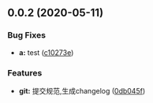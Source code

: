 ## 0.0.2 (2020-05-11)


### Bug Fixes

* **a:** test ([c10273e](https://gitlab.oneitfarm.com/itfarm_zhangyi/idg-vue-ts/commit/c10273efba32eb58ebb659aeb3e6d3a13715d52f))


### Features

* **git:** 提交规范,生成changelog ([0db045f](https://gitlab.oneitfarm.com/itfarm_zhangyi/idg-vue-ts/commit/0db045f72d593855b877c778b84b199e9fd158fd))



